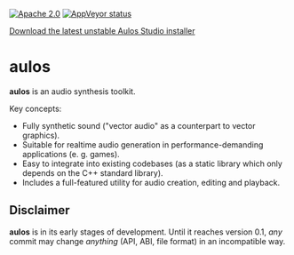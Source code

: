 [![Apache 2.0](https://img.shields.io/badge/License-Apache%202.0-blue.svg)](LICENSE)
[![AppVeyor status](https://ci.appveyor.com/api/projects/status/kha9y50o39k3uscu?svg=true)](https://ci.appveyor.com/project/blagodarin/aulos)

[Download the latest unstable Aulos Studio installer](https://ci.appveyor.com/api/projects/blagodarin/aulos/artifacts/AulosStudio-0.0.1.exe?branch=master&job=Environment%3A%20CONFIG%3DRelease%2C%20ARCH%3Damd64%2C%20QTDIR%3DC%3A%5CQt%5C5.13.2%5Cmsvc2017_64%2C%20INSTALLER%3DON)


# aulos

**aulos** is an audio synthesis toolkit.

Key concepts:
* Fully synthetic sound ("vector audio" as a counterpart to vector graphics).
* Suitable for realtime audio generation in performance-demanding applications (e. g. games).
* Easy to integrate into existing codebases (as a static library which only depends on the C++ standard library).
* Includes a full-featured utility for audio creation, editing and playback.


## Disclaimer

**aulos** is in its early stages of development. Until it reaches version 0.1,
*any* commit may change *anything* (API, ABI, file format) in an incompatible way.
